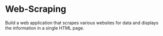 # Web-Scraping
Build a web application that scrapes various websites for data and displays the information in a single HTML page.
